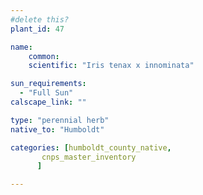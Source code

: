 ```yaml
---
#delete this?
plant_id: 47

name: 
    common: 
    scientific: "Iris tenax x innominata"  

sun_requirements:
  - "Full Sun"
calscape_link: ""

type: "perennial herb"
native_to: "Humboldt"

categories: [humboldt_county_native,
       cnps_master_inventory
      ]

---
```




